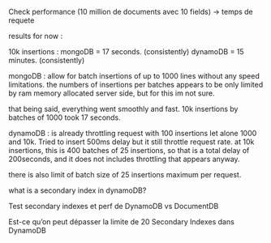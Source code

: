 Check performance 
(10 million de documents avec 10 fields) -> temps de requete 

results for now :

10k insertions :
mongoDB = 17 seconds. (consistently)
dynamoDB = 15 minutes. (consistently)


mongoDB : allow for batch insertions of up to 1000 lines without any speed limitations.
the numbers of insertions per batches appears to be only limited by ram memory allocated server side,
but for this im not sure.

that being said, everything went smoothly and fast. 10k insertions by batches of 1000 took 17 seconds.


dynamoDB : is already throttling request with 100 insertions let alone 1000 and 10k.
Tried to insert 500ms delay but it still throttle request rate.
at 10k insertions, this is 400 batches of 25 insertions, so that is a total delay of 200seconds,
and it does not includes throttling that appears anyway.

there is also limit of batch size of 25 insertions maximum per request.






what is a secondary index in dynamoDB?



Test secondary indexes et perf de DynamoDB vs DocumentDB 

Est-ce qu’on peut dépasser la limite de 20 Secondary Indexes  dans DynamoDB

 



